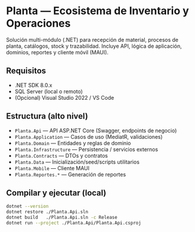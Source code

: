 # Planta — Ecosistema de Inventario y Operaciones

Solución multi-módulo (.NET) para recepción de material, procesos de planta, catálogos, stock y trazabilidad. Incluye API, lógica de aplicación, dominios, reportes y cliente móvil (MAUI).

## Requisitos
- .NET SDK 8.0.x
- SQL Server (local o remoto)
- (Opcional) Visual Studio 2022 / VS Code

## Estructura (alto nivel)
- `Planta.Api` — API ASP.NET Core (Swagger, endpoints de negocio)
- `Planta.Application` — Casos de uso (MediatR, validaciones)
- `Planta.Domain` — Entidades y reglas de dominio
- `Planta.Infrastructure` — Persistencia / servicios externos
- `Planta.Contracts` — DTOs y contratos
- `Planta.Data` — Inicialización/seed/scripts utilitarios
- `Planta.Mobile` — Cliente MAUI
- `Planta.Reportes.*` — Generación de reportes

## Compilar y ejecutar (local)
```bash
dotnet --version
dotnet restore ./Planta.Api.sln
dotnet build   ./Planta.Api.sln -c Release
dotnet run --project ./Planta.Api/Planta.Api.csproj
